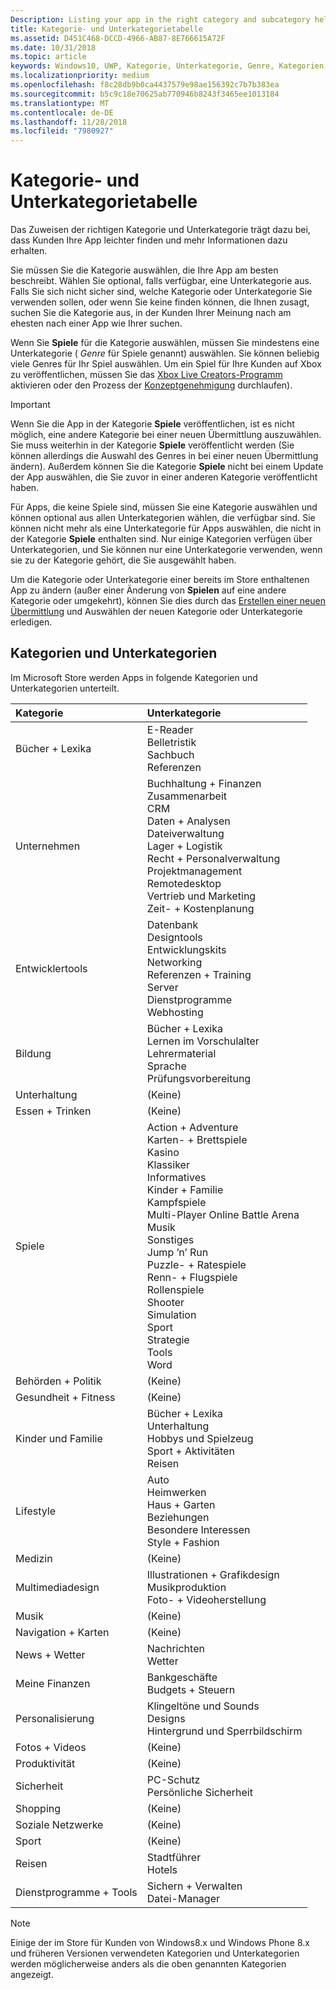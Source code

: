 ```yaml
---
Description: Listing your app in the right category and subcategory helps customers find your app and understand more about it.
title: Kategorie- und Unterkategorietabelle
ms.assetid: D451C468-DCCD-4966-AB87-8E766615A72F
ms.date: 10/31/2018
ms.topic: article
keywords: Windows10, UWP, Kategorie, Unterkategorie, Genre, Kategorien, Genres
ms.localizationpriority: medium
ms.openlocfilehash: f8c28db9b0ca4437579e98ae156392c7b7b383ea
ms.sourcegitcommit: b5c9c18e70625ab770946b8243f3465ee1013184
ms.translationtype: MT
ms.contentlocale: de-DE
ms.lasthandoff: 11/28/2018
ms.locfileid: "7980927"
---
```

# <a name="category-and-subcategory-table"></a>Kategorie- und Unterkategorietabelle


Das Zuweisen der richtigen Kategorie und Unterkategorie trägt dazu bei, dass Kunden Ihre App leichter finden und mehr Informationen dazu erhalten.

Sie müssen Sie die Kategorie auswählen, die Ihre App am besten beschreibt. Wählen Sie optional, falls verfügbar, eine Unterkategorie aus. Falls Sie sich nicht sicher sind, welche Kategorie oder Unterkategorie Sie verwenden sollen, oder wenn Sie keine finden können, die Ihnen zusagt, suchen Sie die Kategorie aus, in der Kunden Ihrer Meinung nach am ehesten nach einer App wie Ihrer suchen.

Wenn Sie **Spiele** für die Kategorie auswählen, müssen Sie mindestens eine Unterkategorie ( *Genre* für Spiele genannt) auswählen. Sie können beliebig viele Genres für Ihr Spiel auswählen. Um ein Spiel für Ihre Kunden auf Xbox zu veröffentlichen, müssen Sie das [Xbox Live Creators-Programm](../xbox-live/get-started-with-creators/get-started-with-xbox-live-creators.md) aktivieren oder den Prozess der [Konzeptgenehmigung](../gaming/concept-approval.md) durchlaufen). 

> [!IMPORTANT] 
> Wenn Sie die App in der Kategorie **Spiele** veröffentlichen, ist es nicht möglich, eine andere Kategorie bei einer neuen Übermittlung auszuwählen. Sie muss weiterhin in der Kategorie **Spiele** veröffentlicht werden (Sie können allerdings die Auswahl des Genres in bei einer neuen Übermittlung ändern). Außerdem können Sie die Kategorie **Spiele** nicht bei einem Update der App auswählen, die Sie zuvor in einer anderen Kategorie veröffentlicht haben.

Für Apps, die keine Spiele sind, müssen Sie eine Kategorie auswählen und können optional aus allen Unterkategorien wählen, die verfügbar sind. Sie können nicht mehr als eine Unterkategorie für Apps auswählen, die nicht in der Kategorie **Spiele** enthalten sind. Nur einige Kategorien verfügen über Unterkategorien, und Sie können nur eine Unterkategorie verwenden, wenn sie zu der Kategorie gehört, die Sie ausgewählt haben.

Um die Kategorie oder Unterkategorie einer bereits im Store enthaltenen App zu ändern (außer einer Änderung von **Spielen** auf eine andere Kategorie oder umgekehrt), können Sie dies durch das [Erstellen einer neuen Übermittlung](app-submissions.md) und Auswählen der neuen Kategorie oder Unterkategorie erledigen.

## <a name="categories-and-subcategories"></a>Kategorien und Unterkategorien

Im Microsoft Store werden Apps in folgende Kategorien und Unterkategorien unterteilt.

<table>
    <thead>
    <tr class="header">
    <th align="left">Kategorie</th>
    <th align="left">Unterkategorie</th>
    </tr>
    </thead>
    <tbody>
<tr>
    <td>Bücher + Lexika</td>
    <td>E-Reader <br> Belletristik <br> Sachbuch <br> Referenzen</td>
  </tr>
  <tr>
    <td>Unternehmen</td>
    <td>Buchhaltung + Finanzen <br> Zusammenarbeit <br> CRM <br> Daten + Analysen <br> Dateiverwaltung <br> Lager + Logistik <br> Recht + Personalverwaltung <br> Projektmanagement <br> Remotedesktop <br> Vertrieb und Marketing <br> Zeit- + Kostenplanung</td>
  </tr>
  <tr>
    <td>Entwicklertools</td>
    <td>Datenbank <br> Designtools <br> Entwicklungskits <br> Networking <br> Referenzen + Training <br> Server <br> Dienstprogramme <br> Webhosting</td>
  </tr>
  <tr>
    <td>Bildung</td>
    <td>Bücher + Lexika <br> Lernen im Vorschulalter <br> Lehrermaterial <br> Sprache <br> Prüfungsvorbereitung</td>
  </tr>
  <tr>
    <td>Unterhaltung</td>
    <td>(Keine)</td>
  </tr>
  <tr>
    <td>Essen + Trinken</td>
    <td>(Keine)</td>
  </tr>
  <tr>
    <td>Spiele</td>
    <td>Action + Adventure <br> Karten- + Brettspiele <br> Kasino <br> Klassiker <br> Informatives <br> Kinder + Familie <br> Kampfspiele <br> Multi-Player Online Battle Arena <br> Musik <br> Sonstiges <br> Jump ’n’ Run <br> Puzzle- + Ratespiele <br> Renn- + Flugspiele <br> Rollenspiele <br> Shooter <br> Simulation <br> Sport <br> Strategie <br> Tools <br> Word</td>
  </tr>
  <tr>
    <td>Behörden + Politik</td>
    <td>(Keine)</td>
  </tr>
  <tr>
    <td>Gesundheit + Fitness</td>
    <td>(Keine)</td>
  </tr>
  <tr>
    <td>Kinder und Familie</td>
    <td>Bücher + Lexika <br> Unterhaltung <br> Hobbys und Spielzeug <br> Sport + Aktivitäten <br> Reisen</td>
  </tr>
  <tr>
    <td>Lifestyle</td>
    <td>Auto <br> Heimwerken <br> Haus + Garten <br> Beziehungen <br> Besondere Interessen <br> Style + Fashion</td>
  </tr>
  <tr>
    <td>Medizin</td>
    <td>(Keine)</td>
  </tr>
  <tr>
    <td>Multimediadesign</td>
    <td>Illustrationen + Grafikdesign <br> Musikproduktion <br> Foto- + Videoherstellung</td>
  </tr>
  <tr>
    <td>Musik</td>
    <td>(Keine)</td>
  </tr>
  <tr>
    <td>Navigation + Karten</td>
    <td>(Keine)</td>
  </tr>
  <tr>
    <td>News + Wetter</td>
    <td>Nachrichten <br> Wetter</td>
  </tr>
  <tr>
    <td>Meine Finanzen</td>
    <td>Bankgeschäfte <br> Budgets + Steuern</td>
  </tr>
  <tr>
    <td>Personalisierung</td>
    <td>Klingeltöne und Sounds <br> Designs <br> Hintergrund und Sperrbildschirm</td>
  </tr>
  <tr>
    <td>Fotos + Videos</td>
    <td>(Keine)</td>
  </tr>
  <tr>
    <td>Produktivität</td>
    <td>(Keine)</td>
  </tr>
  <tr>
    <td>Sicherheit</td>
    <td>PC-Schutz <br> Persönliche Sicherheit</td>
  </tr>
  <tr>
    <td>Shopping</td>
    <td>(Keine)</td>
  </tr>
  <tr>
    <td>Soziale Netzwerke</td>
    <td>(Keine)</td>
  </tr>
  <tr>
    <td>Sport</td>
    <td>(Keine)</td>
  </tr>
  <tr>
    <td>Reisen</td>
    <td>Stadtführer <br>Hotels</td>
  </tr>
  <tr>
    <td>Dienstprogramme + Tools</td>
    <td>Sichern + Verwalten <br> Datei-Manager</td>
  </tr>
</tbody>
</table>

> [!NOTE] 
> Einige der im Store für Kunden von Windows8.x und Windows Phone 8.x und früheren Versionen verwendeten Kategorien und Unterkategorien werden möglicherweise anders als die oben genannten Kategorien angezeigt. 

